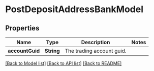 # PostDepositAddressBankModel

## Properties
Name | Type | Description | Notes
------------ | ------------- | ------------- | -------------
**accountGuid** | **String** | The trading account guid. | 

[[Back to Model list]](../README.md#documentation-for-models) [[Back to API list]](../README.md#documentation-for-api-endpoints) [[Back to README]](../README.md)


